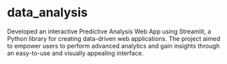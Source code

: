 # data_analysis
Developed an interactive Predictive Analysis Web App using Streamlit, a Python library for creating data-driven web applications. The project aimed to empower users to perform advanced analytics and gain insights through an easy-to-use and visually appealing interface.

